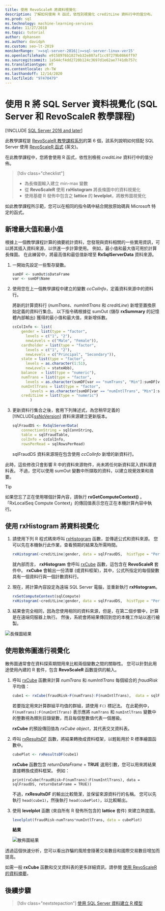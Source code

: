 ```yaml
---
title: 使用 RevoScaleR 將資料視覺化
description: 了解如何使用 R 函式，依性別視覺化 creditLine 資料行中的值分布。
ms.prod: sql
ms.technology: machine-learning-services
ms.date: 11/27/2018
ms.topic: tutorial
author: dphansen
ms.author: davidph
ms.custom: seo-lt-2019
monikerRange: '>=sql-server-2016||>=sql-server-linux-ver15'
ms.openlocfilehash: e9158976b1827eb32e807af1cc97279b0866ff97
ms.sourcegitcommit: 1a544cf4dd2720b124c3697d1e62ae7741db757c
ms.translationtype: HT
ms.contentlocale: zh-TW
ms.lasthandoff: 12/14/2020
ms.locfileid: "97470479"
---
```

#  <a name="visualize-sql-server-data-using-r-sql-server-and-revoscaler-tutorial"></a>使用 R 將 SQL Server 資料視覺化 (SQL Server 和 RevoScaleR 教學課程)
[!INCLUDE [SQL Server 2016 and later](../../includes/applies-to-version/sqlserver2016.md)]

此教學課程是 [RevoScaleR 教學課程系列](deepdive-data-science-deep-dive-using-the-revoscaler-packages.md)的第 6 個，該系列說明如何搭配 SQL Server 使用 [RevoScaleR 函式](/machine-learning-server/r-reference/revoscaler/revoscaler) \(英文\)。

在此教學課程中，您將會使用 R 函式，依性別檢視 *creditLine* 資料行中的值分佈。

> [!div class="checklist"]
> * 為長條圖輸入建立 min-max 變數
> * 從 **RevoScaleR** 使用 **rxHistogram** 將長條圖中的資料視覺化
> * 使用基礎 R 發佈中包含之 **lattice** 的 **levelplot**，將散佈圖視覺化

如此教學課程所示範，您可以在相同的指令碼中結合開放原始碼與 Microsoft 特定的函式。

## <a name="add-maximum-and-minimum-values"></a>新增最大值和最小值

根據上一個教學課程計算的摘要統計資料，您發現與資料相關的一些實用資訊，可以將其插入資料來源，以供進一步計算使用。 例如，最小值和最大值可用於計算長條圖。 在此練習中，將最高值和最低值新增至 **RxSqlServerData** 資料來源。

1. 一開始先設定一些暫存變數。
  
    ```R
    sumDF <- sumOut$sDataFrame
    var <- sumDF$Name
    ```
  
2. 使用您在上一個教學課程中建立的變數 *ccColInfo*，定義資料來源中的資料行。
  
   將新的計算資料行 (*numTrans*、*numIntlTrans* 和 *creditLine*) 新增至置換原始定義的資料行集合。 以下指令碼根據從 sumOut (儲存 **rxSummary** 的記憶體內部輸出) 獲得的最小值和最大值，來新增係數。 
  
    ```R 
    ccColInfo <- list(
        gender = list(type = "factor",
          levels = c("1", "2"), 
          newLevels = c("Male", "Female")),
        cardholder = list(type = "factor",
          levels = c("1", "2"), 
          newLevels = c("Principal", "Secondary")), 
        state = list(type = "factor", 
          levels = as.character(1:51), 
          newLevels = stateAbb), 
        balance  = list(type = "numeric"),
        numTrans = list(type = "factor", 
          levels = as.character(sumDF[var == "numTrans", "Min"]:sumDF[var == "numTrans", "Max"])),
        numIntlTrans = list(type = "factor",  
            levels = as.character(sumDF[var == "numIntlTrans", "Min"]:sumDF[var =="numIntlTrans", "Max"])),
        creditLine = list(type = "numeric")
            )
    ```
  
3. 更新資料行集合之後，套用下列陳述式，為您稍早定義的 [!INCLUDE[ssNoVersion](../../includes/ssnoversion-md.md)] 資料來源建立更新版本。
  
    ```R
    sqlFraudDS <- RxSqlServerData(
        connectionString = sqlConnString,
        table = sqlFraudTable,
        colInfo = ccColInfo,
        rowsPerRead = sqlRowsPerRead)
    ```
  
    sqlFraudDS 資料來源現在包含使用 *ccColInfo* 新增的新資料行。
  
此時，這些修改只會影響 R 中的資料來源物件，尚未將任何新資料寫入資料庫資料表。 不過，您可以使用 sumOut 變數中所擷取的資料，以建立視覺效果和摘要。 

> [!TIP]
> 如果您忘了正在使用哪個計算內容，請執行 **rxGetComputeContext()** 。 「RxLocalSeq Compute Context」的傳回值表示您在正在本機計算內容中執行。

## <a name="visualize-data-using-rxhistogram"></a>使用 rxHistogram 將資料視覺化

1. 請使用下列 R 程式碼來呼叫 [rxHistogram](/machine-learning-server/r-reference/revoscaler/rxhistogram) 函數，並傳遞公式和資料來源。 您可以先在本機執行此作業，查看預期的結果及所需時間。
  
    ```R
    rxHistogram(~creditLine|gender, data = sqlFraudDS,  histType = "Percent")
    ```
 
    就內部而言， **rxHistogram** 會呼叫 [rxCube](/machine-learning-server/r-reference/revoscaler/rxcube) 函數，這包含在 **RevoScaleR** 套件中。 **rxCube** 會輸出一份清單 (或資料框架)，其中，公式所指定的每個變數具有一個資料行與一個計數資料行。
    
2. 現在，將計算內容設定為遠端 SQL Server 電腦，並重新執行 **rxHistogram**。
  
    ```R
    rxSetComputeContext(sqlCompute)
    rxHistogram(~creditLine|gender, data = sqlFraudDS,  histType = "Percent")
    ```
 
3. 結果會完全相同，因為您使用相同的資料來源，但是，在第二個步驟中，計算是在遠端伺服器上執行。 然後，系統會將結果傳回到您的本機工作站以進行繪製。
   
  ![長條圖結果](media/rsql-sue-histogramresults.jpg "長條圖結果")


## <a name="visualize-with-scatter-plots"></a>使用散佈圖進行視覺化

散佈圖通常會在資料探索期間用來比較兩個變數之間的關聯性。 您可以針對此用途使用內建的 R 套件，包含 **RevoScaleR** 函數提供的輸入。

1. 呼叫 [rxCube](/machine-learning-server/r-reference/revoscaler/rxcrosstabs) 函數來計算 *numTrans* 和 *numIntlTrans* 每個組合的 *fraudRisk* 平均值：
  
    ```R
    cube1 <- rxCube(fraudRisk~F(numTrans):F(numIntlTrans),  data = sqlFraudDS)
    ```
  
    若要指定用來計算群組平均值的群組，請使用 `F()` 標記法。 在此範例中，`F(numTrans):F(numIntlTrans)` 表示應將 `numTrans` 和 `numIntlTrans` 變數中的整數視為類別目錄變數，而且每個整數值代表一個層級。
  
    **rxCube** 的預設傳回值為 *rxCube object*，其代表交叉資料表。 
  
2. 呼叫 [rxResultsDF](/machine-learning-server/r-reference/revoscaler/rxresultsdf) 函數，將結果轉換成資料框架，以輕鬆用於 R 標準繪圖函數中。
  
    ```R
    cubePlot <- rxResultsDF(cube1)
    ```
  
    **rxCube** 函數包含 *returnDataFrame* = **TRUE** 選用引數，您可以用來將結果直接轉換成資料框架。 例如：
    
    `print(rxCube(fraudRisk~F(numTrans):F(numIntlTrans), data = sqlFraudDS, returnDataFrame = TRUE))`
       
    不過，**rxResultsDF** 的輸出比較簡潔，並保留來源資料行的名稱。 您可以先執行 `head(cube1)`，然後執行 `head(cubePlot)`，以比較輸出。
  
3. 使用 **levelplot** 函數 (來自所有 R 發佈所包含的 **lattice** 套件) 來建立熱度圖。
  
    ```R
    levelplot(fraudRisk~numTrans*numIntlTrans, data = cubePlot)
    ```
  
    **結果**
  
    ![散佈圖結果](media/rsql-sue-scatterplotresults.jpg "散佈圖結果")
  
透過這個快速分析，您可以看出詐騙的風險會隨著交易數目和國際交易數目增加而提高。

如需一般 **rxCube** 函數和交叉資料表的更多詳細資訊，請參閱 [使用 RevoScaleR 的資料摘要](/machine-learning-server/r/how-to-revoscaler-data-summaries)。

## <a name="next-steps"></a>後續步驟

> [!div class="nextstepaction"]
> [使用 SQL Server 資料建立 R 模型](../../machine-learning/tutorials/deepdive-create-models.md)